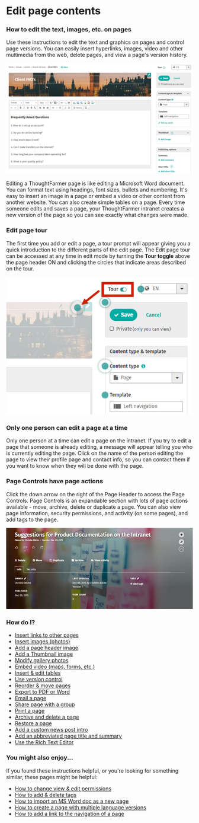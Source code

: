 # Edit page contents

### How to edit the text, images, etc. on pages

Use these instructions to edit the text and graphics on pages and control page versions. You can easily insert hyperlinks, images, video and other multimedia from the web, delete pages, and view a page's version history.  


![](../../.gitbook/assets/1%20%2882%29.png)

Editing a ThoughtFarmer page is like editing a Microsoft Word document. You can format text using headings, font sizes, bullets and numbering. It's easy to insert an image in a page or embed a video or other content from another website. You can also create simple tables on a page. Every time someone edits and saves a page, your ThoughtFarmer intranet creates a new version of the page so you can see exactly what changes were made.

### Edit page tour

The first time you add or edit a page, a tour prompt will appear giving you a quick introduction to the different parts of the edit page. The Edit page tour can be accessed at any time in edit mode by turning the **Tour toggle** above the page header ON and clicking the circles that indicate areas described on the tour.  


![](../../.gitbook/assets/2%20%2820%29.png)

### Only one person can edit a page at a time

Only one person at a time can edit a page on the intranet. If you try to edit a page that someone is already editing, a message will appear telling you who is currently editing the page. Click on the name of the person editing the page to view their profile page and contact info, so you can contact them if you want to know when they will be done with the page.

### Page Controls have page actions

Click the down arrow on the right of the Page Header to access the Page Controls. Page Controls is an expandable section with lots of page actions available - move, archive, delete or duplicate a page. You can also view page information, security permissions, and activity \(on some pages\), and add tags to the page.

![](../../.gitbook/assets/8.0user15617pagecontrols.jpg)



### How do I?

* [Insert links to other pages](insert-links/)
* [Insert images \(photos\)](insert-images.md)
* [Add a page header image](add-page-header-images.md)
* [Add a Thumbnail image](add-thumbnail-images/)
* [Modify gallery photos](modify-gallery-photos.md)
* [Embed video \(maps, forms, etc.\)](embed-forms-widgets-and-more/)
* [Insert & edit tables](insert-and-edit-tables.md)
* [Use version control](version-control.md)
* [Reorder & move pages](reorder-and-move-pages.md)
* [Export to PDF or Word](export-to-pdf-or-word.md)
* [Email a page](email-pages.md)
* [Share page with a group](share-pages-to-a-group.md)
* [Print a page](print-pages.md)
* [Archive and delete a page](archive-and-delete-pages.md)
* [Restore a page](restore-or-undelete-pages.md)
* [Add a custom news post intro](custom-news-post-intro.md)
* [Add an abbreviated page title and summary](add-abbreviated-page-title-and-summary.md)
* [Use the Rich Text Editor](rich-text-editor-and-spell-check.md)

### You might also enjoy...

If you found these instructions helpful, or you're looking for something similar, these pages might be helpful:

* [How to change view & edit permissions](../security-settings-and-permissions/permission-to-view-and-edit.md)
* [How to add & delete tags](../tags/add-and-delete-tags.md)
* [How to import an MS Word doc as a new page](../add-pages-and-sections/import-a-word-document-in-a-page.md)
* [How to create a page with multiple language versions](../languages-and-translation/create-multilingual-page.md)
* [How to add a link to the navigation of a page](../add-pages-and-sections/add-link-in-navigation.md)

